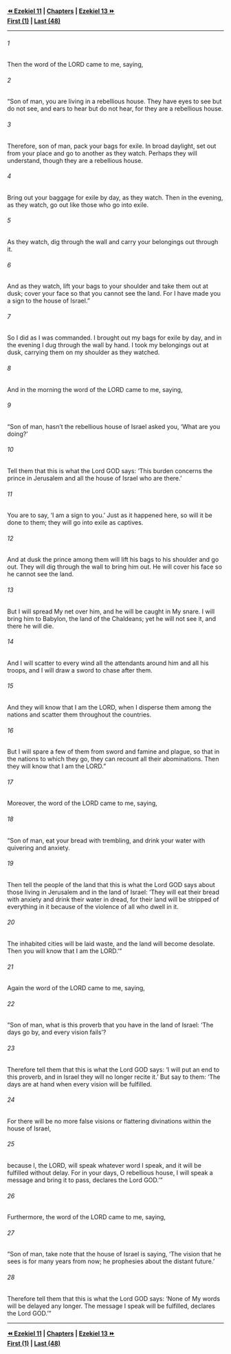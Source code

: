   
**[⏪ Ezekiel 11](./Ezekiel%2011.md) | [Chapters](./_index.md) | [Ezekiel 13 ⏩](./Ezekiel%2013.md)**  
**[First (1)](./Ezekiel%201.md) | [Last (48)](./Ezekiel%2048.md)**  
  
---  
  
###### 1  
Then the word of the LORD came to me, saying,  
  
###### 2  
“Son of man, you are living in a rebellious house. They have eyes to see but do not see, and ears to hear but do not hear, for they are a rebellious house.  
  
###### 3  
Therefore, son of man, pack your bags for exile. In broad daylight, set out from your place and go to another as they watch. Perhaps they will understand, though they are a rebellious house.  
  
###### 4  
Bring out your baggage for exile by day, as they watch. Then in the evening, as they watch, go out like those who go into exile.  
  
###### 5  
As they watch, dig through the wall and carry your belongings out through it.  
  
###### 6  
And as they watch, lift your bags to your shoulder and take them out at dusk; cover your face so that you cannot see the land. For I have made you a sign to the house of Israel.”  
  
###### 7  
So I did as I was commanded. I brought out my bags for exile by day, and in the evening I dug through the wall by hand. I took my belongings out at dusk, carrying them on my shoulder as they watched.  
  
###### 8  
And in the morning the word of the LORD came to me, saying,  
  
###### 9  
“Son of man, hasn’t the rebellious house of Israel asked you, ‘What are you doing?’  
  
###### 10  
Tell them that this is what the Lord GOD says: ‘This burden concerns the prince in Jerusalem and all the house of Israel who are there.’  
  
###### 11  
You are to say, ‘I am a sign to you.’ Just as it happened here, so will it be done to them; they will go into exile as captives.  
  
###### 12  
And at dusk the prince among them will lift his bags to his shoulder and go out. They will dig through the wall to bring him out. He will cover his face so he cannot see the land.  
  
###### 13  
But I will spread My net over him, and he will be caught in My snare. I will bring him to Babylon, the land of the Chaldeans; yet he will not see it, and there he will die.  
  
###### 14  
And I will scatter to every wind all the attendants around him and all his troops, and I will draw a sword to chase after them.  
  
###### 15  
And they will know that I am the LORD, when I disperse them among the nations and scatter them throughout the countries.  
  
###### 16  
But I will spare a few of them from sword and famine and plague, so that in the nations to which they go, they can recount all their abominations. Then they will know that I am the LORD.”  
  
###### 17  
Moreover, the word of the LORD came to me, saying,  
  
###### 18  
“Son of man, eat your bread with trembling, and drink your water with quivering and anxiety.  
  
###### 19  
Then tell the people of the land that this is what the Lord GOD says about those living in Jerusalem and in the land of Israel: ‘They will eat their bread with anxiety and drink their water in dread, for their land will be stripped of everything in it because of the violence of all who dwell in it.  
  
###### 20  
The inhabited cities will be laid waste, and the land will become desolate. Then you will know that I am the LORD.’”  
  
###### 21  
Again the word of the LORD came to me, saying,  
  
###### 22  
“Son of man, what is this proverb that you have in the land of Israel: ‘The days go by, and every vision fails’?  
  
###### 23  
Therefore tell them that this is what the Lord GOD says: ‘I will put an end to this proverb, and in Israel they will no longer recite it.’ But say to them: ‘The days are at hand when every vision will be fulfilled.  
  
###### 24  
For there will be no more false visions or flattering divinations within the house of Israel,  
  
###### 25  
because I, the LORD, will speak whatever word I speak, and it will be fulfilled without delay. For in your days, O rebellious house, I will speak a message and bring it to pass, declares the Lord GOD.’”  
  
###### 26  
Furthermore, the word of the LORD came to me, saying,  
  
###### 27  
“Son of man, take note that the house of Israel is saying, ‘The vision that he sees is for many years from now; he prophesies about the distant future.’  
  
###### 28  
Therefore tell them that this is what the Lord GOD says: ‘None of My words will be delayed any longer. The message I speak will be fulfilled, declares the Lord GOD.’”  
  
  
---  
  
**[⏪ Ezekiel 11](./Ezekiel%2011.md) | [Chapters](./_index.md) | [Ezekiel 13 ⏩](./Ezekiel%2013.md)**  
**[First (1)](./Ezekiel%201.md) | [Last (48)](./Ezekiel%2048.md)**  
  
